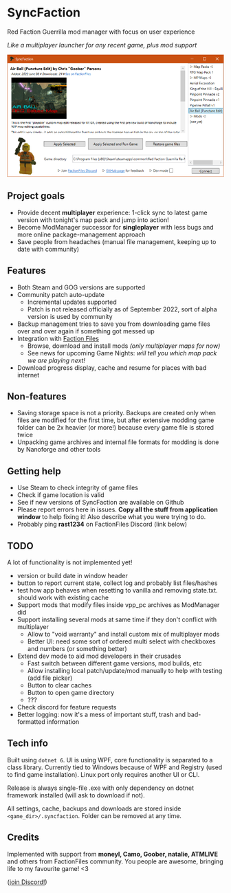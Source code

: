 # SyncFaction

Red Faction Guerrilla mod manager with focus on user experience

*Like a multiplayer launcher for any recent game, plus mod support*

![screenshot](screenshot.png)

## Project goals

* Provide decent **multiplayer** experience: 1-click sync to latest game version with tonight's map pack and jump into action!
* Become ModManager successor for **singleplayer** with less bugs and more online package-management approach
* Save people from headaches (manual file management, keeping up to date with community)

## Features

* Both Steam and GOG versions are supported
* Community patch auto-update
  * Incremental updates supported
  * Patch is not released officially as of September 2022, sort of alpha version is used by community
* Backup management tries to save you from downloading game files over and over again if something got messed up
* Integration with [Faction Files](https://www.factionfiles.com/ff.php?action=files)
  * Browse, download and install mods _(only multiplayer maps for now)_
  * See news for upcoming Game Nights: _will tell you which map pack we are playing next!_
* Download progress display, cache and resume for places with bad internet

## Non-features

* Saving storage space is not a priority. Backups are created only when files are modified for the first time, but after extensive modding game folder can be 2x heavier (or more!) because every game file is stored twice
* Unpacking game archives and internal file formats for modding is done by Nanoforge and other tools

## Getting help

* Use Steam to check integrity of game files
* Check if game location is valid
* See if new versions of SyncFaction are available on Github
* Please report errors here in issues. **Copy all the stuff from application window** to help fixing it! Also describe what you were trying to do.
* Probably ping **rast1234** on FactionFiles Discord (link below)

## TODO

A lot of functionality is not implemented yet!

* version or build date in window header
* button to report current state, collect log and probably list files/hashes
* test how app behaves when resetting to vanilla and removing state.txt. should work with existing cache
* Support mods that modify files inside vpp_pc archives as ModManager did
* Support installing several mods at same time if they don't conflict with multiplayer
  * Allow to "void warranty" and install custom mix of multiplayer mods
  * Better UI: need some sort of ordered multi select with checkboxes and numbers (or something better)
* Extend dev mode to aid mod developers in their crusades
  * Fast switch between different game versions, mod builds, etc
  * Allow installing local patch/update/mod manually to help with testing (add file picker)
  * Button to clear caches
  * Button to open game directory
  * ???
* Check discord for feature requests
* Better logging: now it's a mess of important stuff, trash and bad-formatted information

## Tech info

Built using `dotnet 6`. UI is using WPF, core functionality is separated to a class library. Currently tied to Windows because of WPF and Registry (used to find game installation). Linux port only requires another UI or CLI.

Release is always single-file .exe with only dependency on dotnet framework installed (will ask to download if not).

All settings, cache, backups and downloads are stored inside `<game_dir>/.syncfaction`. Folder can be removed at any time.

## Credits

Implemented with support from **moneyl, Camo, Goober, natalie, ATMLIVE** and others from FactionFiles community. You people are awesome, bringing life to my favourite game! <3

([join Discord!](https://discord.gg/factionfiles))
